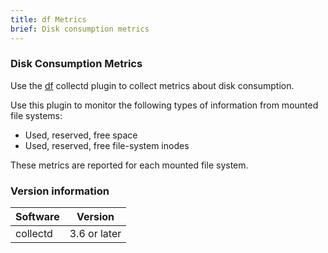```yaml
---
title: df Metrics
brief: Disk consumption metrics
---
```

### Disk Consumption Metrics

Use the [df](https://collectd.org/wiki/index.php/Plugin:DF) collectd plugin to collect metrics about disk consumption.

Use this plugin to monitor the following types of information from mounted file systems:
  * Used, reserved, free space
  * Used, reserved, free file-system inodes 

These metrics are reported for each mounted file system.

### Version information

| Software  | Version        |
|-----------|----------------|
| collectd  |  3.6 or later  |
